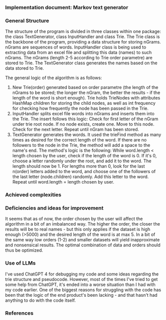 ### Implementation document: Markov text generator

### General Structure 

The structure of the program is divided in three classes within one package: the class TextGenerator, class InputHandler and class Trie. The Trie class is the backbone of the program, providing a data structure for storing nGrams. nGrams are sequences of words. InputHandler class is being used to extracting data from an excel file and splitting this data (names) to such nGrams. The nGrams (length 2-5 according to Trie order parametre) are stored to Trie. The TextGenerator class generates the names based on the data stored to Trie.

The general logic of the algorithm is as follows:

1) New Trie(order) generated based on order parametre (the length of the nGrams to be stored; the longer the nGram, the better the results - if the length of the word is short enough). Trie holds TrieNodes with attributes HashMap children for storing the child nodes, as well as int frequency for checking how frequently the node has been passed in the Trie.
2) InputHandler splits excel file words into nGrams and inserts them into the Trie. The insert follows this logic: 
    Check for first letter of the nGram under trie root node. If no node exists, create one. Move to this node. Check for the next letter. Repeat until nGram has been stored.
3) TextGenerator generates the words. It used the trieFind method as many times as desired for the correct length of the word. If there are no followers to the node in the Trie, the method will add a space to the name's end. The method's logic is the following:
    While word.length < length chosen by the user, check if the length of the word is 0. If it's 0, choose a letter randomly under the root, and add it to the word. The length should now be 1. For lengths more than 0, look for the last n(order) letters added to the word, and choose one of the followers of the last letter (node.children) randomly. Add this letter to the word. Repeat until word.length = length chosen by user. 

### Achieved complexities


### Deficiencies and ideas for improvement

It seems that as of now, the order chosen by the user will affect the algorithm in a bit of an imbalanced way. The higher the order, the closer the results will be to real names - but this only applies if the dataset is high enough (>5000) and the desired length of the word is at max 5. In a bit of the same way low orders (1-2) and smaller datasets will yield inapproximate and nonsensical results. The optimal combination of data and orders should thus be optimized.

### Use of LLMs

I've used ChatGPT 4 for debugging my code and some ideas regarding the trie structure and pseudocode. However, most of the times I've tried to get some help from ChatGPT, it's ended into a worse situation than I had with my code earlier. One of the biggest reasons for struggling with the code has been that the logic of the end product's been lacking - and that hasn't had anything to do with the code itself.

### References
